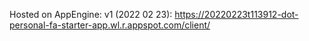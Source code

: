 Hosted on AppEngine:
v1 (2022 02 23):
https://20220223t113912-dot-personal-fa-starter-app.wl.r.appspot.com/client/
